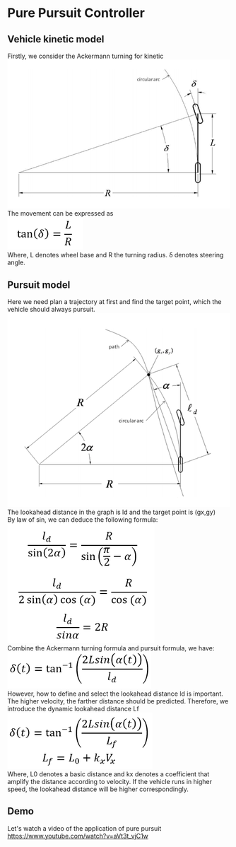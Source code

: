 # Pure Pursuit Controller
## Vehicle kinetic model 
Firstly, we consider the Ackermann turning for kinetic  
![image](https://github.com/CeHao1/Racing_Car/blob/master/Controller/pure%20pursuit/image/1.png)  
The movement can be expressed as  
![image](https://github.com/CeHao1/Racing_Car/blob/master/Controller/pure%20pursuit/image/2.png)  
Where, L denotes wheel base and R the turning radius. δ denotes steering angle.  
## Pursuit model
Here we need plan a trajectory at first and find the target point, which the vehicle should always pursuit.  
![image](https://github.com/CeHao1/Racing_Car/blob/master/Controller/pure%20pursuit/image/3.png)  
The lookahead distance in the graph is ld and the target point is (gx,gy)  
By law of sin, we can deduce the following formula:  
![image](https://github.com/CeHao1/Racing_Car/blob/master/Controller/pure%20pursuit/image/4.png)  
Combine the Ackermann turning formula and pursuit formula, we have:  
![image](https://github.com/CeHao1/Racing_Car/blob/master/Controller/pure%20pursuit/image/5.png)  
However, how to define and select the lookahead distance ld is important. The higher velocity, the farther distance should be predicted. Therefore, we introduce the dynamic lookahead distance Lf  
![image](https://github.com/CeHao1/Racing_Car/blob/master/Controller/pure%20pursuit/image/6.png)  
Where, L0 denotes a basic distance and kx denotes a coefficient that amplify the distance according to velocity. If the vehicle runs in higher speed, the lookahead distance will be higher correspondingly. 

## Demo
Let's watch a video of the application of pure pursuit
https://www.youtube.com/watch?v=aVt3t_vjC1w
